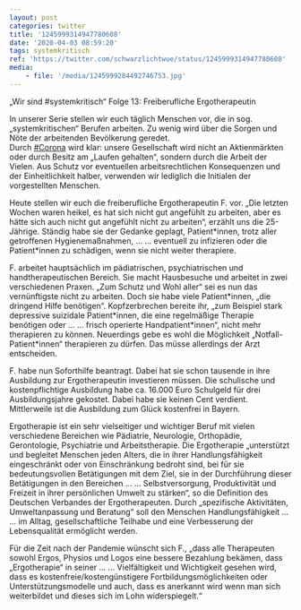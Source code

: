 ```yaml
---
layout: post
categories: twitter
title: '1245999314947780608'
date: '2020-04-03 08:59:20'
tags: systemkritisch
ref: 'https://twitter.com/schwarzlichtwue/status/1245999314947780608'
media:
    - file: '/media/1245999284492746753.jpg'
---
```

„Wir sind #systemkritisch“ Folge 13: Freiberufliche Ergotherapeutin



In unserer Serie stellen wir euch täglich Menschen vor, die in sog. „systemkritischen“ Berufen arbeiten. Zu wenig wird über die Sorgen und Nöte der arbeitenden Bevölkerung geredet.  
Durch [#Corona](/t/corona) wird klar: unsere Gesellschaft wird nicht an Aktienmärkten oder durch Besitz am „Laufen gehalten“, sondern durch die Arbeit der Vielen. 
Aus Schutz vor eventuellen arbeitsrechtlichen Konsequenzen und der Einheitlichkeit halber, verwenden wir lediglich die Initialen der vorgestellten Menschen.



Heute stellen wir euch die freiberufliche Ergotherapeutin F. vor. 
„Die letzten Wochen waren heikel, es hat sich nicht gut angefühlt zu arbeiten, aber es hätte sich auch nicht gut angefühlt nicht zu arbeiten“, erzählt uns die 25-Jährige. Ständig habe sie der Gedanke geplagt, Patient\*innen, trotz aller getroffenen Hygienemaßnahmen, … 
… eventuell zu infizieren oder die Patient\*innen zu schädigen, wenn sie nicht weiter therapiere.



F. arbeitet hauptsächlich im pädiatrischen, psychiatrischen und handtherapeutischen Bereich. Sie macht Hausbesuche und arbeitet in zwei verschiedenen Praxen. 
„Zum Schutz und Wohl aller“ sei es nun das vernünftigste nicht zu arbeiten. Doch sie habe viele Patient\*innen, „die dringend Hilfe benötigen“. Kopfzerbrechen bereite ihr, „zum Beispiel stark depressive suizidale Patient\*innen, die eine regelmäßige Therapie benötigen oder … 
… frisch operierte Handpatient\*innen“, nicht mehr therapieren zu können. Neuerdings gebe es wohl die Möglichkeit „Notfall-Patient\*innen“ therapieren zu dürfen. Das müsse allerdings der Arzt entscheiden.



F. habe nun Soforthilfe beantragt. 
Dabei hat sie schon tausende in ihre Ausbildung zur Ergotherapeutin investieren müssen. Die schulische und kostenpflichtige Ausbildung habe ca. 16.000 Euro Schulgeld für drei Ausbildungsjahre gekostet. Dabei habe sie keinen Cent verdient. 
Mittlerweile ist die Ausbildung zum Glück kostenfrei in Bayern. 



Ergotherapie ist ein sehr vielseitiger und wichtiger Beruf mit vielen verschiedene Bereichen wie Pädiatrie, Neurologie, Orthopädie, Gerontologie, Psychiatrie und Arbeitstherapie. 
Die Ergotherapie „unterstützt und begleitet Menschen jeden Alters, die in ihrer Handlungsfähigkeit eingeschränkt oder von Einschränkung bedroht sind, bei für sie bedeutungsvollen Betätigungen mit dem Ziel, sie in der Durchführung dieser Betätigungen in den Bereichen … 
… Selbstversorgung, Produktivität und Freizeit in ihrer persönlichen Umwelt zu stärken“, so die Definition des Deutschen Verbandes der Ergotherapeuten. Durch „spezifische Aktivitäten, Umweltanpassung und Beratung“ soll den Menschen Handlungsfähigkeit … 
… im Alltag, gesellschaftliche Teilhabe und eine Verbesserung der Lebensqualität ermöglicht werden.



Für die Zeit nach der Pandemie wünscht sich F., „dass alle Therapeuten sowohl Ergos, Physios und Logos eine bessere Bezahlung bekämen, dass „Ergotherapie“ in seiner … 
… Vielfältigkeit und Wichtigkeit gesehen wird, dass es kostenfreie/kostengünstigere Fortbildungsmöglichkeiten oder Unterstützungsmodelle und auch, dass es anerkannt wird wenn man sich weiterbildet und dieses sich im Lohn widerspiegelt.“ 